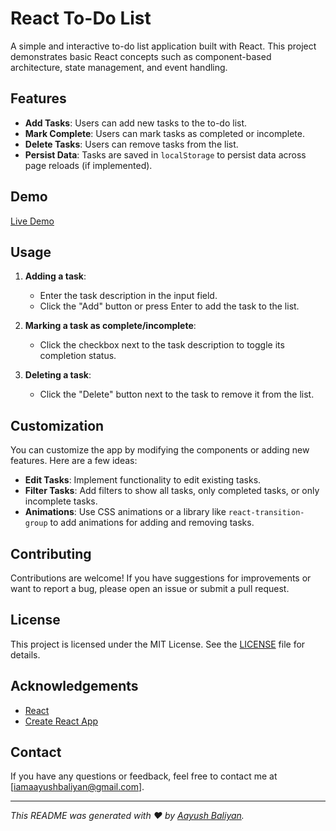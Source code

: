 
# React To-Do List

A simple and interactive to-do list application built with React. This project demonstrates basic React concepts such as component-based architecture, state management, and event handling.

## Features

- **Add Tasks**: Users can add new tasks to the to-do list.
- **Mark Complete**: Users can mark tasks as completed or incomplete.
- **Delete Tasks**: Users can remove tasks from the list.
- **Persist Data**: Tasks are saved in `localStorage` to persist data across page reloads (if implemented).

## Demo

[Live Demo](https://firepiercer.github.io/todolist/)

## Usage

1. **Adding a task**:
   - Enter the task description in the input field.
   - Click the "Add" button or press Enter to add the task to the list.

2. **Marking a task as complete/incomplete**:
   - Click the checkbox next to the task description to toggle its completion status.

3. **Deleting a task**:
   - Click the "Delete" button next to the task to remove it from the list.

## Customization

You can customize the app by modifying the components or adding new features. Here are a few ideas:
- **Edit Tasks**: Implement functionality to edit existing tasks.
- **Filter Tasks**: Add filters to show all tasks, only completed tasks, or only incomplete tasks.
- **Animations**: Use CSS animations or a library like `react-transition-group` to add animations for adding and removing tasks.

## Contributing

Contributions are welcome! If you have suggestions for improvements or want to report a bug, please open an issue or submit a pull request.

## License

This project is licensed under the MIT License. See the [LICENSE](LICENSE) file for details.

## Acknowledgements

- [React](https://reactjs.org/)
- [Create React App](https://create-react-app.dev/)

## Contact

If you have any questions or feedback, feel free to contact me at [iamaayushbaliyan@gmail.com].

---

*This README was generated with ❤️ by [Aayush Baliyan](https://github.com/firepiercer).*
```
